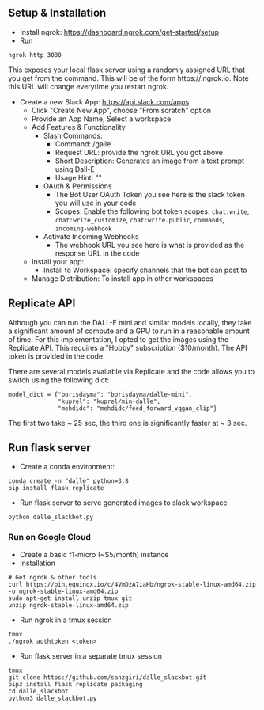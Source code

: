## Setup & Installation

* Install ngrok: https://dashboard.ngrok.com/get-started/setup
* Run
```
ngrok http 3000
```
This exposes your local flask server using a randomly assigned URL that you get from the command. This will be of the form
https://<xxx>.ngrok.io. Note this URL will change everytime you restart ngrok.

* Create a new Slack App: https://api.slack.com/apps
  * Click "Create New App", choose "From scratch" option
  * Provide an App Name, Select a workspace
  * Add Features & Functionality
    * Slash Commands: 
      * Command: /galle
      * Request URL: provide the ngrok URL you got above
      * Short Description: Generates an image from a text prompt using Dall-E
      * Usage Hint: "<text prompt>"
    * OAuth & Permissions
      * The Bot User OAuth Token you see here is the slack token you will use in your code
      * Scopes: Enable the following bot token scopes: `chat:write`, `chat:write_customize`, `chat:write.public`, `commands`, `incoming-webhook` 
    * Activate Incoming Webhooks
      * The webhook URL you see here is what is provided as the response URL in the code
  * Install your app:
    * Install to Workspace: specify channels that the bot can post to
  * Manage Distribution: To install app in other workspaces


## Replicate API
Although you can run the DALL-E mini and similar models locally, they take a significant amount of compute and a GPU
to run in a reasonable amount of time. For this implementation, I opted to get the images using the Replicate API. This 
requires a "Hobby" subscription ($10/month). The API token is provided in the code.

There are several models available via Replicate and the code allows you to switch using the following dict:
```commandline
model_dict = {"borisdayma": "borisdayma/dalle-mini",
              "kuprel": "kuprel/min-dalle",
              "mehdidc": "mehdidc/feed_forward_vqgan_clip"}
```

The first two take ~ 25 sec, the third one is significantly faster at ~ 3 sec.

## Run flask server

* Create a conda environment: 
```commandline
conda create -n "dalle" python=3.8
pip install flask replicate 
```

* Run flask server to serve generated images to slack workspace
```commandline
python dalle_slackbot.py
```

### Run on Google Cloud
* Create a basic f1-micro (~$5/month) instance
* Installation
```
# Get ngrok & other tools
curl https://bin.equinox.io/c/4VmDzA7iaHb/ngrok-stable-linux-amd64.zip -o ngrok-stable-linux-amd64.zip
sudo apt-get install unzip tmux git
unzip ngrok-stable-linux-amd64.zip
```
* Run ngrok in a tmux session
```
tmux
./ngrok authtoken <token>
```
* Run flask server in a separate tmux session
```
tmux
git clone https://github.com/sanzgiri/dalle_slackbot.git
pip3 install flask replicate packaging
cd dalle_slackbot
python3 dalle_slackbot.py
```
